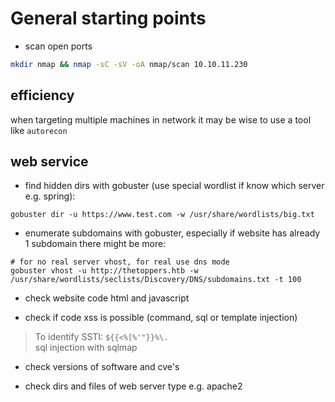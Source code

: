 # General starting points

- scan open ports
```bash
mkdir nmap && nmap -sC -sV -oA nmap/scan 10.10.11.230
```

## efficiency
when targeting multiple machines in network it may be wise to use a tool like `autorecon`

## web service
- find hidden dirs with gobuster (use special wordlist if know which server e.g. spring):
```
gobuster dir -u https://www.test.com -w /usr/share/wordlists/big.txt
```
- enumerate subdomains with gobuster, especially if website has already 1 subdomain there might be more:
```
# for no real server vhost, for real use dns mode
gobuster vhost -u http://thetoppers.htb -w /usr/share/wordlists/seclists/Discovery/DNS/subdomains.txt -t 100
```

- check website code html and javascript

- check if code xss is possible (command, sql or template injection)
> To identify SSTI: `${{<%[%'"}}%\.`  
> sql injection with sqlmap

- check versions of software and cve's

- check dirs and files of web server type e.g. apache2